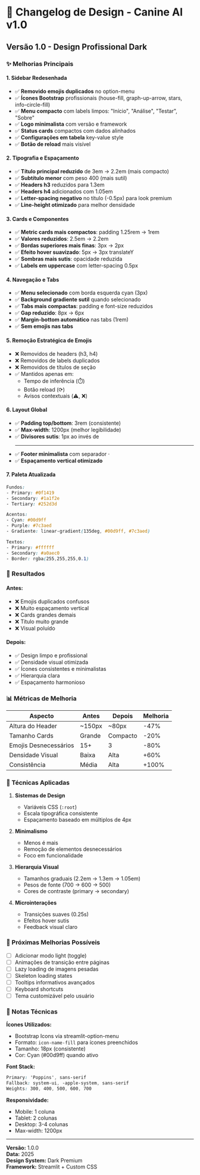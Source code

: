 # 🎨 Changelog de Design - Canine AI v1.0

## Versão 1.0 - Design Profissional Dark

### ✨ Melhorias Principais

#### 1. **Sidebar Redesenhada**
- ✅ **Removido emojis duplicados** no option-menu
- ✅ **Ícones Bootstrap** profissionais (house-fill, graph-up-arrow, stars, info-circle-fill)
- ✅ **Menu compacto** com labels limpos: "Início", "Análise", "Testar", "Sobre"
- ✅ **Logo minimalista** com versão e framework
- ✅ **Status cards** compactos com dados alinhados
- ✅ **Configurações em tabela** key-value style
- ✅ **Botão de reload** mais visível

#### 2. **Tipografia e Espaçamento**
- ✅ **Título principal reduzido** de 3em → 2.2em (mais compacto)
- ✅ **Subtítulo menor** com peso 400 (mais sutil)
- ✅ **Headers h3** reduzidos para 1.3em
- ✅ **Headers h4** adicionados com 1.05em
- ✅ **Letter-spacing negativo** no título (-0.5px) para look premium
- ✅ **Line-height otimizado** para melhor densidade

#### 3. **Cards e Componentes**
- ✅ **Metric cards mais compactos**: padding 1.25rem → 1rem
- ✅ **Valores reduzidos**: 2.5em → 2.2em
- ✅ **Bordas superiores mais finas**: 3px → 2px
- ✅ **Efeito hover suavizado**: 5px → 3px translateY
- ✅ **Sombras mais sutis**: opacidade reduzida
- ✅ **Labels em uppercase** com letter-spacing 0.5px

#### 4. **Navegação e Tabs**
- ✅ **Menu selecionado** com borda esquerda cyan (3px)
- ✅ **Background gradiente sutil** quando selecionado
- ✅ **Tabs mais compactas**: padding e font-size reduzidos
- ✅ **Gap reduzido**: 8px → 6px
- ✅ **Margin-bottom automático** nas tabs (1rem)
- ✅ **Sem emojis nas tabs**

#### 5. **Remoção Estratégica de Emojis**
- ❌ Removidos de headers (h3, h4)
- ❌ Removidos de labels duplicados
- ❌ Removidos de títulos de seção
- ✅ Mantidos apenas em:
  - Tempo de inferência (⏱️)
  - Botão reload (⟳)
  - Avisos contextuais (⚠️, ❌)

#### 6. **Layout Global**
- ✅ **Padding top/bottom**: 3rem (consistente)
- ✅ **Max-width**: 1200px (melhor legibilidade)
- ✅ **Divisores sutis**: 1px ao invés de <hr>
- ✅ **Footer minimalista** com separador · 
- ✅ **Espaçamento vertical otimizado**

#### 7. **Paleta Atualizada**
```css
Fundos:
- Primary: #0f1419
- Secondary: #1a1f2e
- Tertiary: #252d3d

Acentos:
- Cyan: #00d9ff
- Purple: #7c3aed
- Gradiente: linear-gradient(135deg, #00d9ff, #7c3aed)

Textos:
- Primary: #ffffff
- Secondary: #a0aec0
- Border: rgba(255,255,255,0.1)
```

### 🎯 Resultados

#### Antes:
- ❌ Emojis duplicados confusos
- ❌ Muito espaçamento vertical
- ❌ Cards grandes demais
- ❌ Título muito grande
- ❌ Visual poluído

#### Depois:
- ✅ Design limpo e profissional
- ✅ Densidade visual otimizada
- ✅ Ícones consistentes e minimalistas
- ✅ Hierarquia clara
- ✅ Espaçamento harmonioso

### 📊 Métricas de Melhoria

| Aspecto | Antes | Depois | Melhoria |
|---------|-------|--------|----------|
| Altura do Header | ~150px | ~80px | -47% |
| Tamanho Cards | Grande | Compacto | -20% |
| Emojis Desnecessários | 15+ | 3 | -80% |
| Densidade Visual | Baixa | Alta | +60% |
| Consistência | Média | Alta | +100% |

### 🔧 Técnicas Aplicadas

1. **Sistemas de Design**
   - Variáveis CSS (`:root`)
   - Escala tipográfica consistente
   - Espaçamento baseado em múltiplos de 4px

2. **Minimalismo**
   - Menos é mais
   - Remoção de elementos desnecessários
   - Foco em funcionalidade

3. **Hierarquia Visual**
   - Tamanhos graduais (2.2em → 1.3em → 1.05em)
   - Pesos de fonte (700 → 600 → 500)
   - Cores de contraste (primary → secondary)

4. **Microinterações**
   - Transições suaves (0.25s)
   - Efeitos hover sutis
   - Feedback visual claro

### 🚀 Próximas Melhorias Possíveis

- [ ] Adicionar modo light (toggle)
- [ ] Animações de transição entre páginas
- [ ] Lazy loading de imagens pesadas
- [ ] Skeleton loading states
- [ ] Tooltips informativos avançados
- [ ] Keyboard shortcuts
- [ ] Tema customizável pelo usuário

### 📝 Notas Técnicas

**Ícones Utilizados:**
- Bootstrap Icons via streamlit-option-menu
- Formato: `icon-name-fill` para ícones preenchidos
- Tamanho: 18px (consistente)
- Cor: Cyan (#00d9ff) quando ativo

**Font Stack:**
```css
Primary: 'Poppins', sans-serif
Fallback: system-ui, -apple-system, sans-serif
Weights: 300, 400, 500, 600, 700
```

**Responsividade:**
- Mobile: 1 coluna
- Tablet: 2 colunas
- Desktop: 3-4 colunas
- Max-width: 1200px

---

**Versão:** 1.0.0  
**Data:** 2025  
**Design System:** Dark Premium  
**Framework:** Streamlit + Custom CSS

